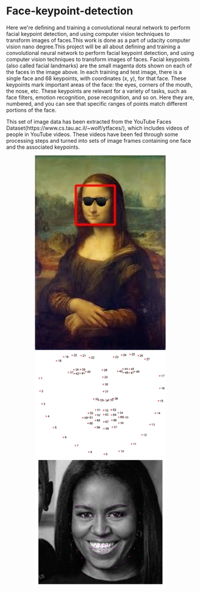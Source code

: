 # Face-keypoint-detection

<p>Here we're defining and training a convolutional neural network to perform facial keypoint detection, and using computer vision techniques to transform images of faces.This work is done as a part of udacity computer vision nano degree.This project will be all about defining and training a convolutional neural network to perform facial keypoint detection, and using computer vision techniques to transform images of faces. Facial keypoints (also called facial landmarks) are the small magenta dots shown on each of the faces in the image above. In each training and test image, there is a single face and 68 keypoints, with coordinates (x, y), for that face. These keypoints mark important areas of the face: the eyes, corners of the mouth, the nose, etc. These keypoints are relevant for a variety of tasks, such as face filters, emotion recognition, pose recognition, and so on. Here they are, numbered, and you can see that specific ranges of points match different portions of the face. <br>


<p>This set of image data has been extracted from the YouTube Faces Dataset(https://www.cs.tau.ac.il/~wolf/ytfaces/), which includes videos of people in YouTube videos. These videos have been fed through some processing steps and turned into sets of image frames containing one face and the associated keypoints.<br>



<p align="center">
  <img src="https://github.com/arunm8489/Face-keypoint-detection/blob/master/mona_lisaglasses.jpg" width="350" title="hover text">
  <img src="https://github.com/arunm8489/Face-keypoint-detection/blob/master/images/landmarks_numbered.jpg" width="350>
 </p>
 <br>
                                                                                                                   
 <p>                                                                                                                  
  <img src="https://github.com/arunm8489/Face-keypoint-detection/blob/master/images/key_pts_example.png" width="350" alt="accessibility text">
  <img src="https://github.com/arunm8489/Face-keypoint-detection/blob/master/images/michelle_detected.png" width="350"
 alt="accessibility text">                                                                                                                                          
</p>
